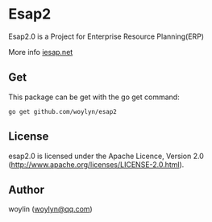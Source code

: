 # Esap2

Esap2.0 is a Project for Enterprise Resource Planning(ERP)

More info [iesap.net](http://iesap.net)

## Get

This package can be get with the go get command:

    go get github.com/woylyn/esap2

## License

esap2.0 is licensed under the Apache Licence, Version 2.0
(http://www.apache.org/licenses/LICENSE-2.0.html).

## Author

woylin (woylyn@qq.com)

